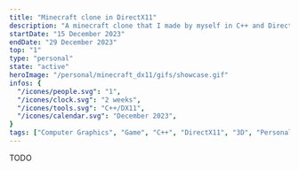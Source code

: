 ```yaml
---
title: "Minecraft clone in DirectX11"
description: "A minecraft clone that I made by myself in C++ and DirectX11 in two weeks."
startDate: "15 December 2023"
endDate: "29 December 2023"
top: "1"
type: "personal"
state: "active"
heroImage: "/personal/minecraft_dx11/gifs/showcase.gif"
infos: {
  "/icones/people.svg": "1",
  "/icones/clock.svg": "2 weeks",
  "/icones/tools.svg": "C++/DX11",
  "/icones/calendar.svg": "December 2023",
}
tags: ["Computer Graphics", "Game", "C++", "DirectX11", "3D", "Personal project"]
---
```


TODO